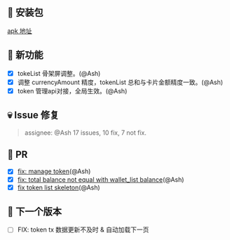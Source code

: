 ## 🚀 安装包

[apk 地址](https://dalveywallet.s3.ap-northeast-1.amazonaws.com/release/apks/build-1731066031193.apk)

## 🎉 新功能

- [x] tokeList 骨架屏调整。(@Ash)
- [x] 调整 currencyAmount 精度，tokenList 总和与卡片金额精度一致。(@Ash)
- [x] token 管理api对接，全局生效。(@Ash)

## 💀 Issue 修复

> assignee: @Ash 17 issues, 10 fix, 7 not fix.

## 🫵 PR

- [x] [fix: manage token](https://gitlab.com/dalvey/lightwallet-mobile/-/merge_requests/165)(@Ash)
- [x] [fix: total balance not equal with wallet_list balance](https://gitlab.com/dalvey/lightwallet-mobile/-/merge_requests/166)(@Ash)
- [x] [fix token list skeleton](https://gitlab.com/dalvey/lightwallet-mobile/-/merge_requests/167)(@Ash)

## 📅 下一个版本

- [ ] FIX: token tx 数据更新不及时 & 自动加载下一页
